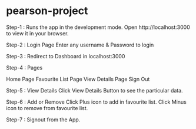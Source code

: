 # pearson-project

Step-1 : Runs the app in the development mode. Open http://localhost:3000 to view it in your browser.

Step-2 : Login Page Enter any username & Password to login

Step-3 : Redirect to Dashboard in localhost:3000

Step-4 : Pages

Home Page
Favourite List Page
View Details Page
Sign Out

Step-5 : View Details Click View Details Button to see the particular data.

Step-6 : Add or Remove Click Plus icon to add in favourite list. Click Minus icon to remove from favourite list.

Step-7 : Signout from the App.
